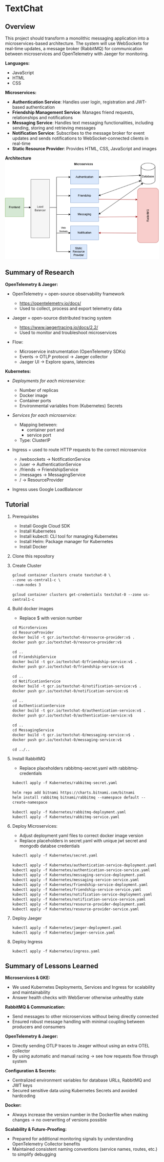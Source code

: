 #  TextChat

## Overview
This project should transform a monolithic messaging application into a microservices-based architecture. The system will use WebSockets for real-time updates, a message broker (RabbitMQ) for communication between microservices and OpenTelemetry with Jaeger for monitoring.

**Languages:**
- JavaScript
- HTML
- CSS

**Microservices:**

- **Authentication Service**: Handles user login, registration and JWT-based authentication
- **Friendship Management Service**: Manages friend requests, relationships and notifications
- **Messaging Service**: Handles text messaging functionalities, including sending, storing and retrieving messages
- **Notification Service**: Subscribes to the message broker for event updates and sends notifications to WebSocket-connected clients in real-time
- **Static Resource Provider**: Provides HTML, CSS, JavaScript and images

**Architecture**
![Architecture Overview](Architecture_Overview.png)

## Summary of Research

**OpenTelemetry & Jaeger:**

- OpenTelemetry = open-source observability framework
    - https://opentelemetry.io/docs/
    - Used to collect, process and export telemetry data
- Jaeger = open-source distributed tracing system
    - https://www.jaegertracing.io/docs/2.2/
    - Used to monitor and troubleshoot microservices

- Flow: 
    - Microservice instrumentation (OpenTelemetry SDKs) 
    - Events → OTLP protocol → Jaeger collector 
    - Jaeger UI → Explore spans, latencies 

**Kubernetes:**
- *Deployments for each microservice:*
    - Number of replicas
    - Docker image
    - Container ports
    - Environmental variables from (Kubernetes) Secrets

- *Services for each microservice:*
    - Mapping between:
        - container port and 
        - service port
    - Type: ClusterIP

- Ingress = used to route HTTP requests to the correct microservice
    - /websockets → NotificationService
    - /user 	 → AuthenticationService
    - /friends 	 → FriendshipService
    - /messages  → MessagingService
    - / 		 → ResourceProvider

- Ingress uses Google LoadBalancer

## Tutorial

1. Prerequisites
    - Install Google Cloud SDK
    - Install Kubernetes 
    - Install kubectl: CLI tool for managing Kubernetes
    - Install Helm: Package manager for Kubernetes
    - Install Docker

2. Clone this repository
3. Create Cluster
    ```
    gcloud container clusters create textchat-0 \
    --zone us-central1-c \
    --num-nodes 3

    gcloud container clusters get-credentials textchat-0 --zone us-central1-c
4. Build docker images
    - Replace $ with version number
    ```
    cd MicroServices
    cd ResourceProvider
    docker build -t gcr.io/textchat-0/resource-provider:v$ .
    docker push gcr.io/textchat-0/resource-provider:v$ 

    cd ..
    cd FriendshipService
    docker build -t gcr.io/textchat-0/friendship-service:v$ .
    docker push gcr.io/textchat-0/friendship-service:v$ 

    cd ..
    cd NotificationService
    docker build -t gcr.io/textchat-0/notification-service:v$ .
    docker push gcr.io/textchat-0/notification-service:v$ 

    cd ..
    cd AuthenticationService
    docker build -t gcr.io/textchat-0/authentication-service:v$ .
    docker push gcr.io/textchat-0/authentication-service:v$ 

    cd ..
    cd MessagingService
    docker build -t gcr.io/textchat-0/messaging-service:v$ .
    docker push gcr.io/textchat-0/messaging-service:v$ 

    cd ../..
5. Install RabbitMQ
    - Replace placeholders rabbitmq-secret.yaml with rabbitmq-credentials
    ```
    kubectl apply -f Kubernetes/rabbitmq-secret.yaml

    helm repo add bitnami https://charts.bitnami.com/bitnami
    helm install rabbitmq bitnami/rabbitmq --namespace default --create-namespace

    kubectl apply -f Kubernetes/rabbitmq-deployment.yaml
    kubectl apply -f Kubernetes/rabbitmq-service.yaml
6. Deploy Microservices:
    - Adjust deployment yaml files to correct docker image version
    - Replace placeholders in secret.yaml with unique jwt secret and mongodb databse credentials
    ```
    kubectl apply -f Kubernetes/secret.yaml

    kubectl apply -f Kubernetes/authentication-service-deployment.yaml
    kubectl apply -f Kubernetes/authentication-service-service.yaml
    kubectl apply -f Kubernetes/messaging-service-deployment.yaml
    kubectl apply -f Kubernetes/messaging-service-service.yaml
    kubectl apply -f Kubernetes/friendship-service-deployment.yaml
    kubectl apply -f Kubernetes/friendship-service-service.yaml
    kubectl apply -f Kubernetes/notification-service-deployment.yaml
    kubectl apply -f Kubernetes/notification-service-service.yaml
    kubectl apply -f Kubernetes/resource-provider-deployment.yaml
    kubectl apply -f Kubernetes/resource-provider-service.yaml
7. Deploy Jaeger
    ```
    kubectl apply -f Kubernetes/jaeger-deployment.yaml
    kubectl apply -f Kubernetes/jaeger-service.yaml

8. Deploy Ingress
    ```
    kubectl apply -f Kubernetes/ingress.yaml

## Summary of Lessons Learned

**Microservices & GKE:**

-    We used Kubernetes Deployments, Services and Ingress for scalability and maintainability
-    Answer health checks with WebServer otherwise unhealthy state

**RabbitMQ & Communication:**

-    Send messages to other microservices without being directly connected
-    Ensured robust message handling with minimal coupling between producers and consumers

**OpenTelemetry & Jaeger:**

-    Directly sending OTLP traces to Jeager without using an extra OTEL collector
-    By using automatic and manual racing → see how requests flow through system

**Configuration & Secrets:**

-    Centralized environment variables for database URLs, RabbitMQ and JWT keys
-    Secured sensitive data using Kubernetes Secrets and avoided hardcoding

**Docker:**

-    Always increase the version number in the Dockerfile when making changes → no overwriting of versions possible

**Scalability & Future-Proofing:**

-    Prepared for additional monitoring signals by understanding OpenTelemetry Collector benefits
-    Maintained consistent naming conventions (service names, routes, etc.) to simplify debugging
